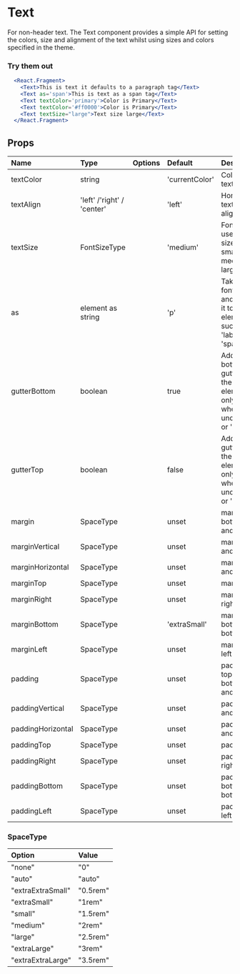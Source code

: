 # Text

For non-header text. The Text component provides a simple API for setting the colors, size and alignment of the text whilst using sizes and colors specified in the theme.

### Try them out

```.jsx
  <React.Fragment>
    <Text>This is text it defaults to a paragraph tag</Text>
    <Text as='span'>This is text as a span tag</Text>
    <Text textColor='primary'>Color is Primary</Text>
    <Text textColor='#ff0000'>Color is Primary</Text>
    <Text textSize="large">Text size large</Text>
  </React.Fragment>
```

## Props

| Name              | Type                       | Options | Default        | Description                                                                     |
| :---------------- | :------------------------- | :-----: | :------------- | :------------------------------------------------------------------------------ |
| textColor         | string                     |         | 'currentColor' | Color of text                                                                   |
| textAlign         | 'left' /'right' / 'center' |         | 'left'         | Horizontal text alignment                                                       |
| textSize          | FontSizeType               |         | 'medium'       | Font size uses t-shirt sizes of small medium large etc                          |
| as                | element as string          |         | 'p'            | Takes the font styling and applies it to an element such as 'label' or 'span'   |
| gutterBottom      | boolean                    |         | true           | Adds bottom gutter to the text element only works when 'as' is undefined or 'p' |
| gutterTop         | boolean                    |         | false          | Adds top gutter to the text element only works when 'as' is undefined or 'p'    |
| margin            | SpaceType                  |         | unset          | margin top, bottom, left and right                                              |
| marginVertical    | SpaceType                  |         | unset          | margin top and bottom                                                           |
| marginHorizontal  | SpaceType                  |         | unset          | margin left and right                                                           |
| marginTop         | SpaceType                  |         | unset          | margin top                                                                      |
| marginRight       | SpaceType                  |         | unset          | margin right right                                                              |
| marginBottom      | SpaceType                  |         | 'extraSmall'   | margin bottom bottom                                                            |
| marginLeft        | SpaceType                  |         | unset          | margin left left                                                                |
| padding           | SpaceType                  |         | unset          | padding top, bottom, left and right                                             |
| paddingVertical   | SpaceType                  |         | unset          | padding top and bottom                                                          |
| paddingHorizontal | SpaceType                  |         | unset          | padding left and right                                                          |
| paddingTop        | SpaceType                  |         | unset          | padding top                                                                     |
| paddingRight      | SpaceType                  |         | unset          | padding right right                                                             |
| paddingBottom     | SpaceType                  |         | unset          | padding bottom bottom                                                           |
| paddingLeft       | SpaceType                  |         | unset          | padding left left                                                               |

### SpaceType

| Option            | Value    |
| :---------------- | :------- |
| "none"            | "0"      |
| "auto"            | "auto"   |
| "extraExtraSmall" | "0.5rem" |
| "extraSmall"      | "1rem"   |
| "small"           | "1.5rem" |
| "medium"          | "2rem"   |
| "large"           | "2.5rem" |
| "extraLarge"      | "3rem"   |
| "extraExtraLarge" | "3.5rem" |
